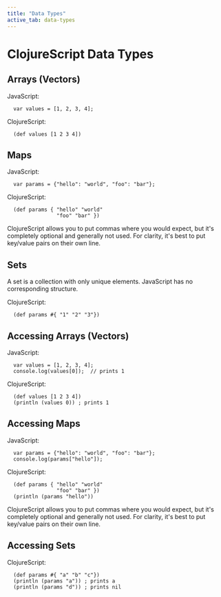 ```yaml
---
title: "Data Types"
active_tab: data-types
---
```

# ClojureScript Data Types

## Arrays (Vectors)

JavaScript:

```
  var values = [1, 2, 3, 4];
```

ClojureScript:

```
  (def values [1 2 3 4])
```

## Maps 

JavaScript:

```
  var params = {"hello": "world", "foo": "bar"};
```

ClojureScript:

```
  (def params { "hello" "world" 
                "foo" "bar" })
```

ClojureScript allows you to put commas where you would expect, but it's completely
optional and generally not used.  For clarity, it's best to put key/value pairs on their
own line.

## Sets 

A set is a collection with only unique elements.  JavaScript has no corresponding structure.

ClojureScript:

```
  (def params #{ "1" "2" "3"}) 
```

## Accessing Arrays (Vectors)

JavaScript:

```
  var values = [1, 2, 3, 4];
  console.log(values[0]);  // prints 1
```

ClojureScript:

```
  (def values [1 2 3 4])
  (println (values 0)) ; prints 1
```

## Accessing Maps 

JavaScript:

```
  var params = {"hello": "world", "foo": "bar"};
  console.log(params["hello"]);
```

ClojureScript:

```
  (def params { "hello" "world" 
                "foo" "bar" })
  (println (params "hello"))                
```

ClojureScript allows you to put commas where you would expect, but it's completely
optional and generally not used.  For clarity, it's best to put key/value pairs on their
own line.

## Accessing Sets 

ClojureScript:

```
  (def params #{ "a" "b" "c"})
  (println (params "a")) ; prints a
  (println (params "d")) ; prints nil
```







